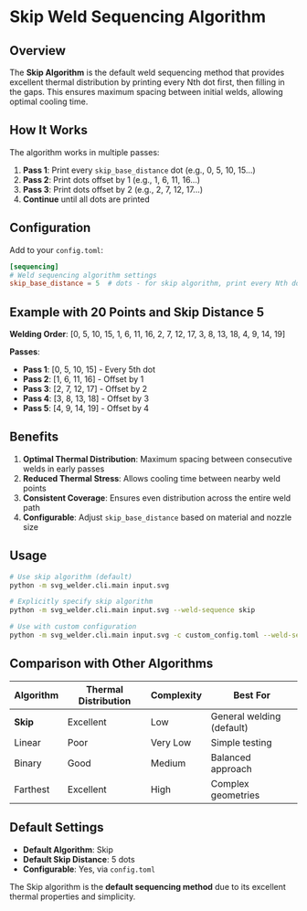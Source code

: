 # Skip Weld Sequencing Algorithm

## Overview

The **Skip Algorithm** is the default weld sequencing method that provides excellent thermal distribution by printing every Nth dot first, then filling in the gaps. This ensures maximum spacing between initial welds, allowing optimal cooling time.

## How It Works

The algorithm works in multiple passes:

1. **Pass 1**: Print every `skip_base_distance` dot (e.g., 0, 5, 10, 15...)
2. **Pass 2**: Print dots offset by 1 (e.g., 1, 6, 11, 16...)
3. **Pass 3**: Print dots offset by 2 (e.g., 2, 7, 12, 17...)
4. **Continue** until all dots are printed

## Configuration

Add to your `config.toml`:

```toml
[sequencing]
# Weld sequencing algorithm settings
skip_base_distance = 5  # dots - for skip algorithm, print every Nth dot first
```

## Example with 20 Points and Skip Distance 5

**Welding Order**: [0, 5, 10, 15, 1, 6, 11, 16, 2, 7, 12, 17, 3, 8, 13, 18, 4, 9, 14, 19]

**Passes**:
- **Pass 1**: [0, 5, 10, 15] - Every 5th dot
- **Pass 2**: [1, 6, 11, 16] - Offset by 1
- **Pass 3**: [2, 7, 12, 17] - Offset by 2
- **Pass 4**: [3, 8, 13, 18] - Offset by 3
- **Pass 5**: [4, 9, 14, 19] - Offset by 4

## Benefits

1. **Optimal Thermal Distribution**: Maximum spacing between consecutive welds in early passes
2. **Reduced Thermal Stress**: Allows cooling time between nearby weld points
3. **Consistent Coverage**: Ensures even distribution across the entire weld path
4. **Configurable**: Adjust `skip_base_distance` based on material and nozzle size

## Usage

```bash
# Use skip algorithm (default)
python -m svg_welder.cli.main input.svg

# Explicitly specify skip algorithm
python -m svg_welder.cli.main input.svg --weld-sequence skip

# Use with custom configuration
python -m svg_welder.cli.main input.svg -c custom_config.toml --weld-sequence skip
```

## Comparison with Other Algorithms

| Algorithm | Thermal Distribution | Complexity | Best For |
|-----------|---------------------|------------|----------|
| **Skip** | Excellent | Low | General welding (default) |
| Linear | Poor | Very Low | Simple testing |
| Binary | Good | Medium | Balanced approach |
| Farthest | Excellent | High | Complex geometries |

## Default Settings

- **Default Algorithm**: Skip
- **Default Skip Distance**: 5 dots
- **Configurable**: Yes, via `config.toml`

The Skip algorithm is the **default sequencing method** due to its excellent thermal properties and simplicity.
